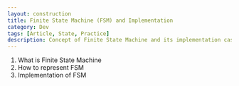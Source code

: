 ```yaml
---
layout: construction
title: Finite State Machine (FSM) and Implementation
category: Dev
tags: [Article, State, Practice]
description: Concept of Finite State Machine and its implementation case
---
```


1. What is Finite State Machine
2. How to represent FSM
3. Implementation of FSM
